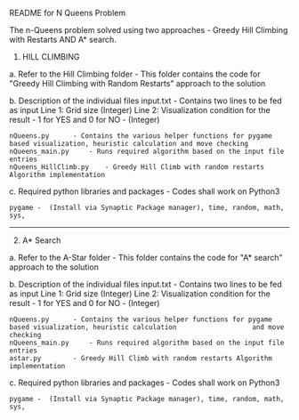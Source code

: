 README for N Queens Problem 

The n-Queens problem solved using two approaches - Greedy Hill Climbing with Restarts AND A* search.

1. HILL CLIMBING 

a. Refer to the Hill Climbing folder - This folder contains the code for "Greedy Hill Climbing with Random Restarts" approach to the solution

b. Description of the individual files 
	input.txt		 - Contains two lines to be fed as input 
					Line 1: Grid size (Integer)
					Line 2: Visualization condition for the result - 1 for YES and 0 for NO - (Integer)

	nQueens.py 		- Contains the various helper functions for pygame based visualization, heuristic calculation and move checking
	nQueens_main.py		- Runs required algorithm based on the input file entries
	nQueens_HillClimb.py 	- Greedy Hill Climb with random restarts Algorithm implementation

c. Required python libraries and packages - Codes shall work on Python3
		
	pygame -  (Install via Synaptic Package manager), time, random, math, sys, 

------------------------------------------------------------------------------------------------------------------------------

2. A* Search

a. Refer to the A-Star folder - This folder contains the code for "A* search" approach to the solution

b. Description of the individual files 
	input.txt		 - Contains two lines to be fed as input 
					Line 1: Grid size (Integer)
					Line 2: Visualization condition for the result - 1 for YES and 0 for NO - (Integer)

	nQueens.py 		- Contains the various helper functions for pygame based visualization, heuristic calculation 					and move checking
	nQueens_main.py		- Runs required algorithm based on the input file entries
	astar.py 		- Greedy Hill Climb with random restarts Algorithm implementation

c. Required python libraries and packages - Codes shall work on Python3
		
	pygame -  (Install via Synaptic Package manager), time, random, math, sys, 
